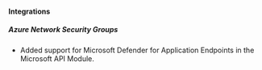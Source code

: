 
#### Integrations

##### Azure Network Security Groups

- Added support for Microsoft Defender for Application Endpoints in the Microsoft API Module.
